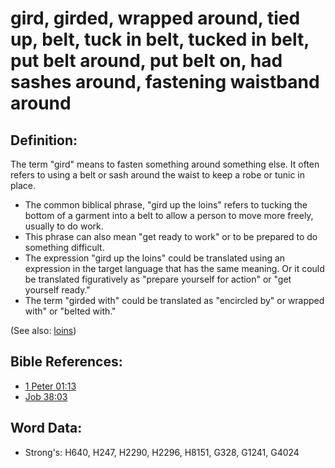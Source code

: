 # gird, girded, wrapped around, tied up, belt, tuck in belt, tucked in belt, put belt around, put belt on, had sashes around, fastening waistband around #

## Definition: ##

The term "gird" means to fasten something around something else. It often refers to using a belt or sash around the waist to keep a robe or tunic in place. 

* The common biblical phrase, "gird up the loins" refers to tucking the bottom of a garment into a belt to allow a person to move more freely, usually to do work.
* This phrase can also mean "get ready to work" or to be prepared to do something difficult.
* The expression "gird up the loins" could be translated using an expression in the target language that has the same meaning. Or it could be translated figuratively as "prepare yourself for action" or "get yourself ready."
* The term "girded with" could be translated as "encircled by" or wrapped with" or "belted with."

(See also: [loins](../other/loins.md))

## Bible References: ##

* [1 Peter 01:13](rc://en/tn/help/1pe/01/13)
* [Job 38:03](rc://en/tn/help/job/38/03)

## Word Data: ##

* Strong's: H640, H247, H2290, H2296, H8151, G328, G1241, G4024

